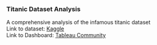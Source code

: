 ### Titanic Dataset Analysis
A comprehensive analysis of the infamous titanic dataset <br>
Link to dataset: [Kaggle](https://www.kaggle.com/c/titanic) <br>
Link to Dashboard: [Tableau Community](https://public.tableau.com/app/profile/prateek.ganigi/viz/Titanic_Survivors_16607214152360/Dashboard1)

